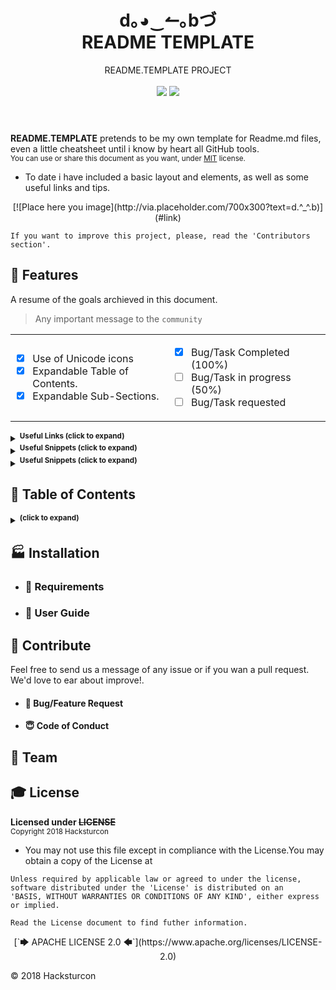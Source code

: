 <!-- HEADER -->
<header>
 <h1 align="center"><strong> d｡◕‿↼｡bづ </strong><br/>README TEMPLATE</h1>
 <p align="center">README.TEMPLATE PROJECT<br/><br/>
  <!-- BADGET BUTTONS -->
  <img src="https://img.shields.io/badge/Status-Development-lightgray.svg?style=flat" />
  <img src="https://img.shields.io/github/license/mashape/apistatus.svg" />
 </p>
</header>
<p></p> <!-- BLANK PARAGRAPH TO FIX HTML HEADER IN GITHUB PAGES TEMPLATE -->

<!-- INTRODUCTION & LAST NEWS -->
**README.TEMPLATE** pretends to be my own template for Readme.md files, even a little cheatsheet until i know by heart all GitHub tools.  
<sup>You can use or share this document as you want, under [MIT](#MIT) license. </sup><br/>

 - To date i have included a basic layout and elements, as well as some useful links and tips.
 

<p align="center">
[![Place here you image](http://via.placeholder.com/700x300?text=d.^_^.b)](#link)
</p>

<!-- Workaround for quote inside code -->

````Shell
If you want to improve this project, please, read the 'Contributors section'.
````

## 🏅 Features

<!-- FEATURES ARCHIEVED -->
A resume of the goals archieved in this document.

>  Any important message to the `community`



<!-- FEATURES TABLES -->
<table align="center">
<tr width="800px" style="display:table-style;">
<td width="400px" align="left" style="display:cell-style;">

- [X] Use of Unicode icons
- [X] Expandable Table of Contents.
- [X] Expandable Sub-Sections.

</td>
<td width="400px" align="left">

- [X] Bug/Task Completed (100%)  
- [ ] Bug/Task in progress (50%)  
- [ ] Bug/Task requested  

</td>
</tr>
</table>

<!---------------------------- TIPS SECTION ------------------------------------->
<!-- USEFUL LINKS AND CHEATSHEET-->

<details><summary><sup><strong> Useful Links (click to expand)</strong></sup></summary><p>

<dl>
 <dt>[Awesome Readme](https://github.com/matiassingers/awesome-readme)</dt>
 <dd>Compilation of well designed Markdown README documents and some articles of interest.</dd>
 <dt>[GitHub Markdown Help site](https://help.github.com/categories/writing-on-github/) </dt>
 <dd>White cold drink</dd>
 <dt>[GitHub PDF Markdown CheatSheet](https://guides.github.com/pdfs/markdown-cheatsheet-online.pdf)</dt>
 <dd>Little PDF with basic information and code snippets</dd>
</dl>

---

</p></details>
<!-- USEFUL HTML/MARKDOWN SNIPPETS -->

<details><summary><sup><strong>Useful Snippets (click to expand)</strong></sup></summary><p>


---

</p></details>

<!-- USEFUL TIPS -->

<details><summary><sup><strong>Useful Snippets (click to expand)</strong></sup></summary><p>
<dl>
 <dt> [Awesome Readme](https://github.com/matiassingers/awesome-readme)</dt>
 <dd>Compilation of well designed Markdown README documents and some articles of interest.</dd>
 <dt>[GitHub Markdown Help site](https://help.github.com/categories/writing-on-github/) </dt>
 <dd>White cold drink</dd>
 <dt>[GitHub PDF Markdown CheatSheet](https://guides.github.com/pdfs/markdown-cheatsheet-online.pdf)</dt>
 <dd>Little PDF with basic information and code snippets</dd>
</dl>

---

</p></details>

<!---------------------------- TIPS SECTION ------------------------------------->

<!-- TABLE OF CONTENTS -->

## 📑 Table of Contents

<details><summary><sup><strong>(click to expand)</strong></sup></summary><p>

####  Index

- [Introduction](#-introduction)
  - [Features](#-features)
  - [Table of Contents](#-table-of-contents)
- [Installation](#-installation)
  - [Requirements](#-requirements)
  - [User Guide](#-user-guide)
- [Contribute](#-contribute)
  - [Bug/Feature Request](#-bug/feature-request)
  - [Code of Conduct](#code-of-conduct)
- [Team](#️-team)
- [License](#-license)
---

</p></details>

<!-- END TABLE OF CONTENTS -->

<!-- INSTALLATION  SECTION -->

## 🏭 Installation

- ### 🛒 Requirements

<!-- USERGUIDE -->

- ### 👷 User Guide

<!-- CONTRIBUTE -->

## 💎 Contribute
Feel free to send us a message of any issue or if you wan a pull request. We'd love to ear about improve!.
  - #### 🐛 Bug/Feature Request
  - #### 😇 Code of Conduct

<!-- TEAM -->
## 🏀 Team
<!-- LICENSE -->
## 🎓 License  
**Licensed under ~~LICENSE~~**  
<sub>Copyright 2018 Hacksturcon</sub>  
 - You may not use this file except in compliance with the License.You may obtain a copy of the License at  

```Shell
Unless required by applicable law or agreed to under the license, software distributed under the 'License' is distributed on an
'BASIS, WITHOUT WARRANTIES OR CONDITIONS OF ANY KIND', either express or implied.

Read the License document to find futher information.
```

<p align="center">
[`🡆 APACHE LICENSE 2.0 🡄`](https://www.apache.org/licenses/LICENSE-2.0)
</p>

<footer>
<p> © 2018 Hacksturcon </p>
</footer>
